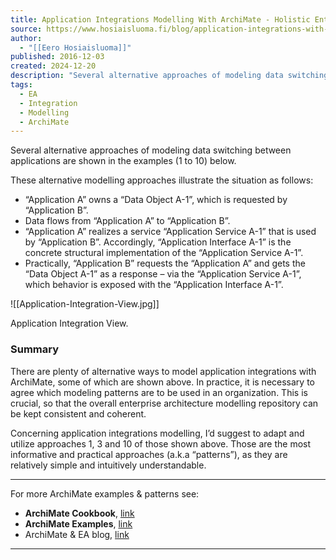 ```yaml
---
title: Application Integrations Modelling With ArchiMate - Holistic Enterprise Development
source: https://www.hosiaisluoma.fi/blog/application-integrations-with-archimate/
author:
  - "[[Eero Hosiaisluoma]]"
published: 2016-12-03
created: 2024-12-20
description: "Several alternative approaches of modeling data switching between applications are shown in the examples (1 to 10) below. These alternative modelling approaches illustrate the situation as follows: “Application A” owns a “Data Object A-1”, which is requested by “Application B”. Data flows from “Application A” to “Application B”. “Application A” realizes a service “Application Service A-1” that is […]"
tags:
  - EA
  - Integration
  - Modelling
  - ArchiMate
---
```

Several alternative approaches of modeling data switching between applications are shown in the examples (1 to 10) below.

These alternative modelling approaches illustrate the situation as follows:

- “Application A” owns a “Data Object A-1”, which is requested by “Application B”.
- Data flows from “Application A” to “Application B”.
- “Application A” realizes a service “Application Service A-1” that is used by “Application B”. Accordingly, “Application Interface A-1” is the concrete structural implementation of the “Application Service A-1”.
- Practically, “Application B” requests the “Application A” and gets the “Data Object A-1” as a response – via the “Application Service A-1”, which behavior is exposed with the “Application Interface A-1”.

![[Application-Integration-View.jpg]]

Application Integration View.

### Summary

There are plenty of alternative ways to model application integrations with ArchiMate, some of which are shown above. In practice, it is necessary to agree which modeling patterns are to be used in an organization. This is crucial, so that the overall enterprise architecture modelling repository can be kept consistent and coherent.

Concerning application integrations modelling, I’d suggest to adapt and utilize approaches 1, 3 and 10 of those shown above. Those are the most informative and practical approaches (a.k.a “patterns”), as they are relatively simple and intuitively understandable.

---

For more ArchiMate examples & patterns see:

- **ArchiMate Cookbook**, [link](https://www.hosiaisluoma.fi/blog/archimate-cookbook/)
- **ArchiMate Examples**, [link](https://www.hosiaisluoma.fi/blog/archimate-examples/)
- ArchiMate & EA blog, [link](https://www.hosiaisluoma.fi/blog/)

---